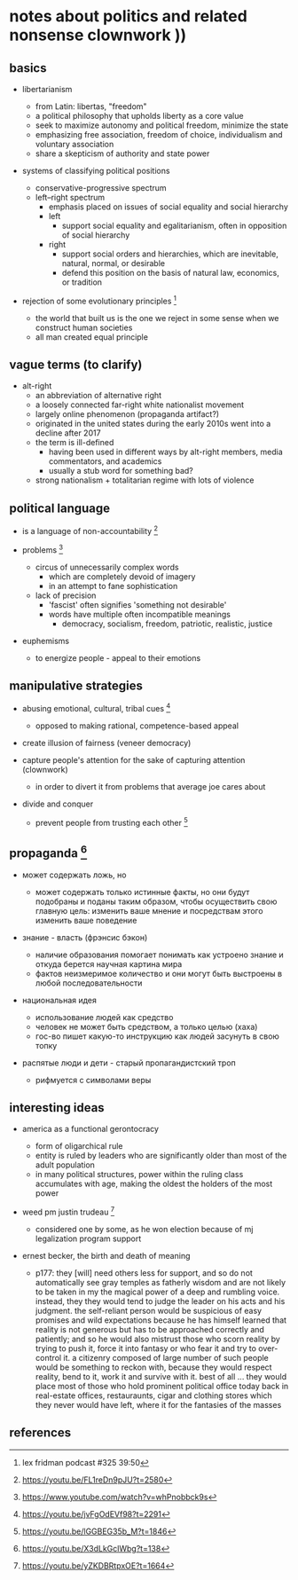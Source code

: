 # notes about politics and related nonsense clownwork ))

## basics

- libertarianism
  - from Latin: libertas, "freedom"
  - a political philosophy that upholds liberty as a core value
  - seek to maximize autonomy and political freedom, minimize the state
  - emphasizing free association, freedom of choice, individualism and voluntary association
  - share a skepticism of authority and state power

- systems of classifying political positions
  - conservative-progressive spectrum
  - left–right spectrum
    - emphasis placed on issues of social equality and social hierarchy
    - left
      - support social equality and egalitarianism, often in opposition of social hierarchy
    - right
      - support social orders and hierarchies, which are inevitable, natural, normal, or desirable
      - defend this position on the basis of natural law, economics, or tradition

- rejection of some evolutionary principles [^7]
  - the world that built us is the one we reject in some sense when we construct human societies
  - all man created equal principle



## vague terms (to clarify)

- alt-right
  - an abbreviation of alternative right
  - a loosely connected far-right white nationalist movement
  - largely online phenomenon (propaganda artifact?)
  - originated in the united states during the early 2010s went into a decline after 2017
  - the term is ill-defined
    - having been used in different ways by alt-right members, media commentators, and academics
    - usually a stub word for something bad?
  - strong nationalism + totalitarian regime with lots of violence


## political language

- is a language of non-accountability [^6]

- problems [^1]
  - circus of unnecessarily complex words 
    - which are completely devoid of imagery 
    - in an attempt to fane sophistication
  - lack of precision
    - 'fascist' often signifies 'something not desirable'
    - words have multiple often incompatible meanings
      - democracy, socialism, freedom, patriotic, realistic, justice 

- euphemisms
  - to energize people - appeal to their emotions


## manipulative strategies

- abusing emotional, cultural, tribal cues [^2]
  - opposed to making rational, competence-based appeal

- create illusion of fairness (veneer democracy)
- capture people's attention for the sake of capturing attention (clownwork)
  - in order to divert it from problems that average joe cares about

- divide and conquer
  - prevent people from trusting each other [^3]


## propaganda [^5]

- может содержать ложь, но
  - может содержать только истинные факты, но они будут подобраны и поданы таким образом, чтобы
    осуществить свою главную цель: изменить ваше мнение и посредствам этого изменить ваше поведение

- знание - власть (фрэнсис бэкон)
  - наличие образования помогает понимать как устроено знание и откуда берется научная картина мира
  - фактов неизмеримое количество и они могут быть выстроены в любой последовательности

- национальная идея
  - использование людей как средство
  - человек не может быть средством, а только целью (хаха)
  - гос-во пишет какую-то инструкцию как людей засунуть в свою топку

- распятые люди и дети - старый пропагандистский троп
  - рифмуется с символами веры


## interesting ideas

- america as a functional gerontocracy
  - form of oligarchical rule
  - entity is ruled by leaders who are significantly older than most of the adult population
  - in many political structures, power within the ruling class accumulates with age, making the oldest 
    the holders of the most power

- weed pm justin trudeau [^4]
  - considered one by some, as he won election because of mj legalization program support

- ernest becker, the birth and death of meaning
  - p177: they [will] need others less for support, and so do not automatically see gray temples as fatherly 
    wisdom and are not likely to be taken in my the magical power of a deep and rumbling voice. instead, they
    they would tend to judge the leader on his acts and his judgment.
    the self-reliant person would be suspicious of easy promises and wild expectations because he has himself 
    learned that reality is not generous but has to be approached correctly and patiently; and so he would also 
    mistrust those who scorn reality by trying to push it, force it into fantasy or who fear it and try to over-control it.
    a citizenry composed of large number of such people would be something to reckon with, because they would 
    respect reality, bend to it, work it and survive with it. best of all ... they would place most of those who 
    hold prominent political office today back in real-estate offices, restauraunts, cigar and clothing stores 
    which they never would have left, where it for the fantasies of the masses


## references

[^1]: https://www.youtube.com/watch?v=whPnobbck9s
[^2]: https://youtu.be/jvFgOdEVf98?t=2291
[^3]: https://youtu.be/lGGBEG35b_M?t=1846
[^4]: https://youtu.be/yZKDBRtpxOE?t=1664
[^5]: https://youtu.be/X3dLkGclWbg?t=138
[^6]: https://youtu.be/FL1reDn9pJU?t=2580
[^7]: lex fridman podcast #325 39:50

